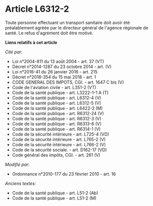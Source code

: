 # Article L6312-2

Toute personne effectuant un transport sanitaire doit avoir été préalablement agréée par le directeur général de l'agence
régionale de santé. Le refus d'agrément doit être motivé.

**Liens relatifs à cet article**

_Cité par_:

  - Loi n°2004-811 du 13 août 2004 - art. 37 (VT)
  - Décret n°2014-1287 du 23 octobre 2014 - art. (V)
  - Loi n°2016-41 du 26 janvier 2016 - art. 215
  - Décret n°2018-354 du 15 mai 2018 - art. 1
  - CODE GENERAL DES IMPOTS, CGI. - art. 1647 C bis (V)
  - Code de l'aviation civile - art. L351-2 (VT)
  - Code de la santé publique - art. L3222-1-1 A (T)
  - Code de la santé publique - art. L6312-4 (V)
  - Code de la santé publique - art. L6312-5 (V)
  - Code de la santé publique - art. L6422-2 (M)
  - Code de la santé publique - art. R6312-24 (V)
  - Code de la santé publique - art. R6312-3 (V)
  - Code de la santé publique - art. R6313-6 (V)
  - Code de la santé publique - art. R6314-1 (V)
  - Code de la sécurité intérieure - art. L725-4 (VD)
  - Code de la sécurité intérieure - art. L765-2 (V)
  - Code de la sécurité intérieure - art. L766-2 (V)
  - Code de la sécurité sociale. - art. D162-17 (VD)
  - Code général des impôts, CGI. - art. 261 (V)

_Modifié par_:

  - Ordonnance n°2010-177 du 23 février 2010 - art. 16

_Anciens textes_:

  - Code de la santé publique - art. L51-2 (Ab)
  - Code de la santé publique - art. L51-2 (M)
